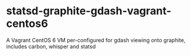 statsd-graphite-gdash-vagrant-centos6
=====================================

A Vagrant CentOS 6 VM per-configured for gdash viewing onto graphite, includes carbon, whisper and statsd